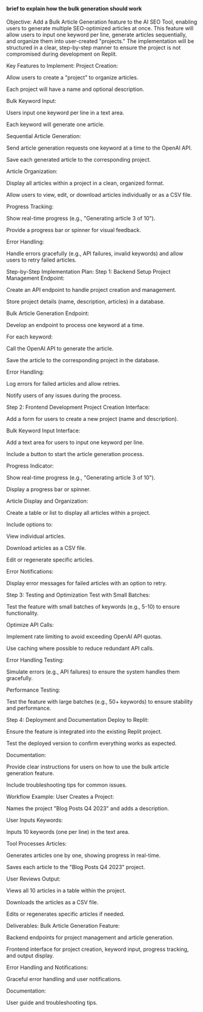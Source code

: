 #### brief to explain how the bulk generation should work

Objective:
Add a Bulk Article Generation feature to the AI SEO Tool, enabling users to generate multiple SEO-optimized articles at once. This feature will allow users to input one keyword per line, generate articles sequentially, and organize them into user-created "projects." The implementation will be structured in a clear, step-by-step manner to ensure the project is not compromised during development on Replit.

Key Features to Implement:
Project Creation:

Allow users to create a "project" to organize articles.

Each project will have a name and optional description.

Bulk Keyword Input:

Users input one keyword per line in a text area.

Each keyword will generate one article.

Sequential Article Generation:

Send article generation requests one keyword at a time to the OpenAI API.

Save each generated article to the corresponding project.

Article Organization:

Display all articles within a project in a clean, organized format.

Allow users to view, edit, or download articles individually or as a CSV file.

Progress Tracking:

Show real-time progress (e.g., "Generating article 3 of 10").

Provide a progress bar or spinner for visual feedback.

Error Handling:

Handle errors gracefully (e.g., API failures, invalid keywords) and allow users to retry failed articles.

Step-by-Step Implementation Plan:
Step 1: Backend Setup
Project Management Endpoint:

Create an API endpoint to handle project creation and management.

Store project details (name, description, articles) in a database.

Bulk Article Generation Endpoint:

Develop an endpoint to process one keyword at a time.

For each keyword:

Call the OpenAI API to generate the article.

Save the article to the corresponding project in the database.

Error Handling:

Log errors for failed articles and allow retries.

Notify users of any issues during the process.

Step 2: Frontend Development
Project Creation Interface:

Add a form for users to create a new project (name and description).

Bulk Keyword Input Interface:

Add a text area for users to input one keyword per line.

Include a button to start the article generation process.

Progress Indicator:

Show real-time progress (e.g., "Generating article 3 of 10").

Display a progress bar or spinner.

Article Display and Organization:

Create a table or list to display all articles within a project.

Include options to:

View individual articles.

Download articles as a CSV file.

Edit or regenerate specific articles.

Error Notifications:

Display error messages for failed articles with an option to retry.

Step 3: Testing and Optimization
Test with Small Batches:

Test the feature with small batches of keywords (e.g., 5-10) to ensure functionality.

Optimize API Calls:

Implement rate limiting to avoid exceeding OpenAI API quotas.

Use caching where possible to reduce redundant API calls.

Error Handling Testing:

Simulate errors (e.g., API failures) to ensure the system handles them gracefully.

Performance Testing:

Test the feature with large batches (e.g., 50+ keywords) to ensure stability and performance.

Step 4: Deployment and Documentation
Deploy to Replit:

Ensure the feature is integrated into the existing Replit project.

Test the deployed version to confirm everything works as expected.

Documentation:

Provide clear instructions for users on how to use the bulk article generation feature.

Include troubleshooting tips for common issues.

Workflow Example:
User Creates a Project:

Names the project "Blog Posts Q4 2023" and adds a description.

User Inputs Keywords:

Inputs 10 keywords (one per line) in the text area.

Tool Processes Articles:

Generates articles one by one, showing progress in real-time.

Saves each article to the "Blog Posts Q4 2023" project.

User Reviews Output:

Views all 10 articles in a table within the project.

Downloads the articles as a CSV file.

Edits or regenerates specific articles if needed.

Deliverables:
Bulk Article Generation Feature:

Backend endpoints for project management and article generation.

Frontend interface for project creation, keyword input, progress tracking, and output display.

Error Handling and Notifications:

Graceful error handling and user notifications.

Documentation:

User guide and troubleshooting tips.